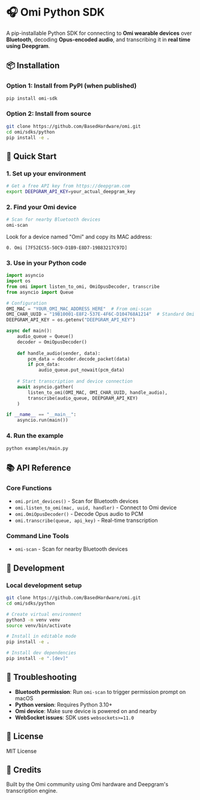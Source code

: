 # 🎧 Omi Python SDK 

A pip-installable Python SDK for connecting to **Omi wearable devices** over **Bluetooth**, decoding **Opus-encoded audio**, and transcribing it in **real time using Deepgram**.

## 📦 Installation

### Option 1: Install from PyPI (when published)
```bash
pip install omi-sdk
```

### Option 2: Install from source
```bash
git clone https://github.com/BasedHardware/omi.git
cd omi/sdks/python
pip install -e .
```

## 🚀 Quick Start

### 1. Set up your environment
```bash
# Get a free API key from https://deepgram.com
export DEEPGRAM_API_KEY=your_actual_deepgram_key
```

### 2. Find your Omi device
```bash
# Scan for nearby Bluetooth devices
omi-scan
```

Look for a device named "Omi" and copy its MAC address:
```
0. Omi [7F52EC55-50C9-D1B9-E8D7-19B83217C97D]
```

### 3. Use in your Python code
```python
import asyncio
import os
from omi import listen_to_omi, OmiOpusDecoder, transcribe
from asyncio import Queue

# Configuration
OMI_MAC = "YOUR_OMI_MAC_ADDRESS_HERE"  # From omi-scan
OMI_CHAR_UUID = "19B10001-E8F2-537E-4F6C-D104768A1214"  # Standard Omi audio UUID
DEEPGRAM_API_KEY = os.getenv("DEEPGRAM_API_KEY")

async def main():
    audio_queue = Queue()
    decoder = OmiOpusDecoder()
    
    def handle_audio(sender, data):
        pcm_data = decoder.decode_packet(data)
        if pcm_data:
            audio_queue.put_nowait(pcm_data)
    
    # Start transcription and device connection
    await asyncio.gather(
        listen_to_omi(OMI_MAC, OMI_CHAR_UUID, handle_audio),
        transcribe(audio_queue, DEEPGRAM_API_KEY)
    )

if __name__ == "__main__":
    asyncio.run(main())
```

### 4. Run the example
```bash
python examples/main.py
```

## 📚 API Reference

### Core Functions
- `omi.print_devices()` - Scan for Bluetooth devices
- `omi.listen_to_omi(mac, uuid, handler)` - Connect to Omi device
- `omi.OmiOpusDecoder()` - Decode Opus audio to PCM
- `omi.transcribe(queue, api_key)` - Real-time transcription

### Command Line Tools
- `omi-scan` - Scan for nearby Bluetooth devices

## 🔧 Development

### Local development setup
```bash
git clone https://github.com/BasedHardware/omi.git
cd omi/sdks/python

# Create virtual environment
python3 -m venv venv
source venv/bin/activate

# Install in editable mode
pip install -e .

# Install dev dependencies
pip install -e ".[dev]"
```

## 🧩 Troubleshooting

- **Bluetooth permission**: Run `omi-scan` to trigger permission prompt on macOS
- **Python version**: Requires Python 3.10+
- **Omi device**: Make sure device is powered on and nearby
- **WebSocket issues**: SDK uses `websockets>=11.0`

## 📄 License

MIT License

## 🙌 Credits

Built by the Omi community using Omi hardware and Deepgram's transcription engine.
